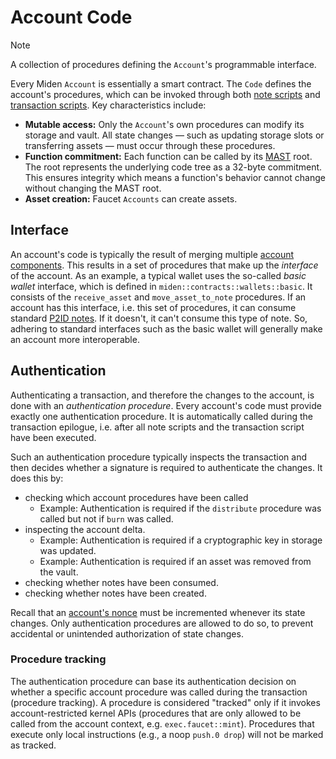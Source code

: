 # Account Code

> [!Note]
> A collection of procedures defining the `Account`'s programmable interface.

Every Miden `Account` is essentially a smart contract. The `Code` defines the account's procedures, which can be invoked through both [note scripts](../note.md#script) and [transaction scripts](../transaction.md#inputs). Key characteristics include:

- **Mutable access:** Only the `Account`'s own procedures can modify its storage and vault. All state changes — such as updating storage slots or transferring assets — must occur through these procedures.
- **Function commitment:** Each function can be called by its [MAST](https://0xMiden.github.io/miden-vm/user_docs/assembly/main.html) root. The root represents the underlying code tree as a 32-byte commitment. This ensures integrity which means a function's behavior cannot change without changing the MAST root.
- **Asset creation:** Faucet `Accounts` can create assets.

## Interface

An account's code is typically the result of merging multiple [account components](./component.md). This results in a set of procedures that make up the _interface_ of the account. As an example, a typical wallet uses the so-called _basic wallet_ interface, which is defined in `miden::contracts::wallets::basic`. It consists of the `receive_asset` and `move_asset_to_note` procedures. If an account has this interface, i.e. this set of procedures, it can consume standard [P2ID notes](../note.md#p2id-pay-to-id). If it doesn't, it can't consume this type of note. So, adhering to standard interfaces such as the basic wallet will generally make an account more interoperable.

## Authentication

Authenticating a transaction, and therefore the changes to the account, is done with an _authentication procedure_. Every account's code must provide exactly one authentication procedure. It is automatically called during the transaction epilogue, i.e. after all note scripts and the transaction script have been executed.

Such an authentication procedure typically inspects the transaction and then decides whether a signature is required to authenticate the changes. It does this by:
- checking which account procedures have been called
  - Example: Authentication is required if the `distribute` procedure was called but not if `burn` was called.
- inspecting the account delta.
  - Example: Authentication is required if a cryptographic key in storage was updated.
  - Example: Authentication is required if an asset was removed from the vault.
- checking whether notes have been consumed.
- checking whether notes have been created.

Recall that an [account's nonce](overview.md#nonce) must be incremented whenever its state changes. Only authentication procedures are allowed to do so, to prevent accidental or unintended authorization of state changes.

### Procedure tracking

The authentication procedure can base its authentication decision on whether a specific account procedure was called during the transaction (procedure tracking). A procedure is considered "tracked" only if it invokes account-restricted kernel APIs (procedures that are only allowed to be called from the account context, e.g. `exec.faucet::mint`). Procedures that execute only local instructions (e.g., a noop `push.0 drop`) will not be marked as tracked.
